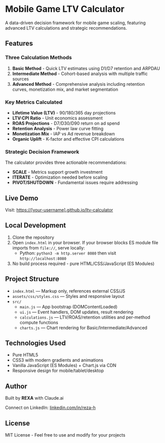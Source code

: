 # Mobile Game LTV Calculator

A data-driven decision framework for mobile game scaling, featuring advanced LTV calculations and strategic recommendations.

## Features

### Three Calculation Methods

1. **Basic Method** - Quick LTV estimates using D1/D7 retention and ARPDAU
2. **Intermediate Method** - Cohort-based analysis with multiple traffic sources
3. **Advanced Method** - Comprehensive analysis including retention curves, monetization mix, and market segmentation

### Key Metrics Calculated

- **Lifetime Value (LTV)** - 90/180/365 day projections
- **LTV:CPI Ratio** - Unit economics assessment
- **ROAS Projections** - D7/D30/D90 return on ad spend
- **Retention Analysis** - Power law curve fitting
- **Monetization Mix** - IAP vs Ad revenue breakdown
- **Organic Uplift** - K-factor and effective CPI calculations

### Strategic Decision Framework

The calculator provides three actionable recommendations:
- **SCALE** - Metrics support growth investment
- **ITERATE** - Optimization needed before scaling
- **PIVOT/SHUTDOWN** - Fundamental issues require addressing

## Live Demo

Visit: [https://[your-username].github.io/ltv-calculator](https://[your-username].github.io/ltv-calculator)

## Local Development

1. Clone the repository
2. Open `index.html` in your browser. If your browser blocks ES module file imports from `file://`, serve locally:
   - Python: `python3 -m http.server 8080` then visit `http://localhost:8080`
3. No build process required - pure HTML/CSS/JavaScript (ES Modules)

## Project Structure

- `index.html` — Markup only, references external CSS/JS
- `assets/css/styles.css` — Styles and responsive layout
- `src/`
  - `main.js` — App bootstrap (DOMContentLoaded)
  - `ui.js` — Event handlers, DOM updates, result rendering
  - `calculations.js` — LTV/ROAS/retention utilities and per-method compute functions
  - `charts.js` — Chart rendering for Basic/Intermediate/Advanced

## Technologies Used

- Pure HTML5
- CSS3 with modern gradients and animations
- Vanilla JavaScript (ES Modules) + Chart.js via CDN
- Responsive design for mobile/tablet/desktop

## Author

Built by **REXA** with Claude.ai

Connect on LinkedIn: [linkedin.com/in/reza-h](https://www.linkedin.com/in/reza-h/)

## License

MIT License - Feel free to use and modify for your projects
